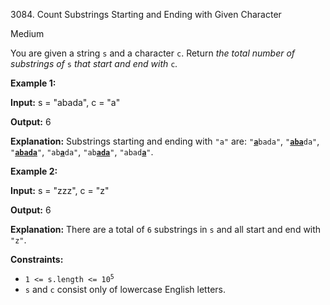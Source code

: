 3084\. Count Substrings Starting and Ending with Given Character

Medium

You are given a string `s` and a character `c`. Return _the total number of substrings of_ `s` _that start and end with_ `c`_._

**Example 1:**

**Input:** s = "abada", c = "a"

**Output:** 6

**Explanation:** Substrings starting and ending with `"a"` are: <code>"<ins>**a**</ins>bada"</code>, <code>"<ins>**aba**</ins>da"</code>, <code>"<ins>**abada**</ins>"</code>, <code>"ab<ins>**a**</ins>da"</code>, <code>"ab<ins>**ada**</ins>"</code>, <code>"abad<ins>**a**</ins>"</code>.

**Example 2:**

**Input:** s = "zzz", c = "z"

**Output:** 6

**Explanation:** There are a total of `6` substrings in `s` and all start and end with `"z"`.

**Constraints:**

*   <code>1 <= s.length <= 10<sup>5</sup></code>
*   `s` and `c` consist only of lowercase English letters.
